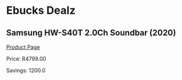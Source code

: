 
# Ebucks Dealz
## Samsung HW-S40T 2.0Ch Soundbar (2020)
[Product Page](https://www.ebucks.com/web/shop/productSelected.do?prodId=1083505438&catId=1083262740)

Price: R4799.00

Savings: 1200.0


	